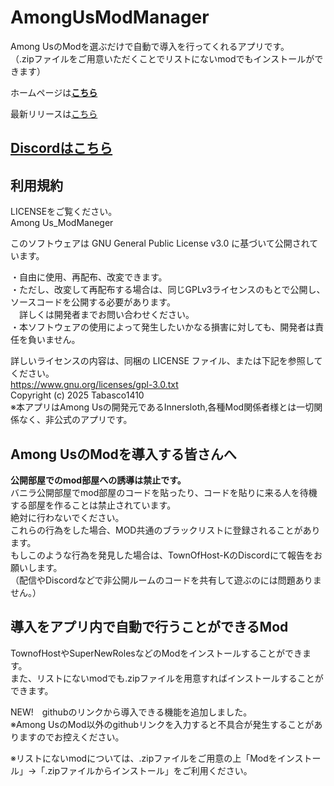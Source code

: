 # AmongUsModManager
Among UsのModを選ぶだけで自動で導入を行ってくれるアプリです。<br>
（.zipファイルをご用意いただくことでリストにないmodでもインストールができます）

ホームページは[**こちら**](https://amongusmodmanager.web.app/)<br>


最新リリースは[こちら](https://github.com/Tabasco1410/AmongUsModManeger/releases/latest)<br>

## [Discordはこちら](https://discord.gg/nFhkYmf9At)<br>

## 利用規約
LICENSEをご覧ください。<br>
Among Us_ModManeger

このソフトウェアは GNU General Public License v3.0 に基づいて公開されています。

・自由に使用、再配布、改変できます。<br>
・ただし、改変して再配布する場合は、同じGPLv3ライセンスのもとで公開し、ソースコードを公開する必要があります。<br>
　詳しくは開発者までお問い合わせください。<br>
・本ソフトウェアの使用によって発生したいかなる損害に対しても、開発者は責任を負いません。<br>

詳しいライセンスの内容は、同梱の LICENSE ファイル、または下記を参照してください。<br>
https://www.gnu.org/licenses/gpl-3.0.txt
<br>
Copyright (c) 2025 Tabasco1410</br>
※本アプリはAmong Usの開発元であるInnersloth,各種Mod関係者様とは一切関係なく、非公式のアプリです。

## Among UsのModを導入する皆さんへ
**公開部屋でのmod部屋への誘導は禁止です。**<br>
バニラ公開部屋でmod部屋のコードを貼ったり、コードを貼りに来る人を待機する部屋を作ることは禁止されています。<br>
絶対に行わないでください。<br>
これらの行為をした場合、MOD共通のブラックリストに登録されることがあります。<br>
もしこのような行為を発見した場合は、TownOfHost-KのDiscordにて報告をお願いします。<br>
（配信やDiscordなどで非公開ルームのコードを共有して遊ぶのには問題ありません。）


## 導入をアプリ内で自動で行うことができるMod
TownofHostやSuperNewRolesなどのModをインストールすることができます。<br>
また、リストにないmodでも.zipファイルを用意すればインストールすることができます。

NEW!　githubのリンクから導入できる機能を追加しました。<br>
※Among UsのMod以外のgithubリンクを入力すると不具合が発生することがありますのでお控えください。

※リストにないmodについては、.zipファイルをご用意の上「Modをインストール」→「.zipファイルからインストール」をご利用ください。

